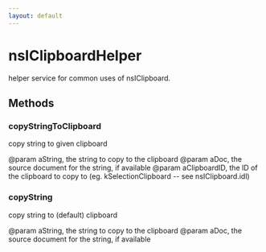 ```yaml
---
layout: default
---
```


# nsIClipboardHelper #

helper service for common uses of nsIClipboard.


## Methods ##

### copyStringToClipboard ###

copy string to given clipboard

@param aString, the string to copy to the clipboard
@param aDoc, the source document for the string, if available
@param aClipboardID, the ID of the clipboard to copy to
       (eg. kSelectionClipboard -- see nsIClipboard.idl)


### copyString ###

copy string to (default) clipboard

@param aString, the string to copy to the clipboard
@param aDoc, the source document for the string, if available

